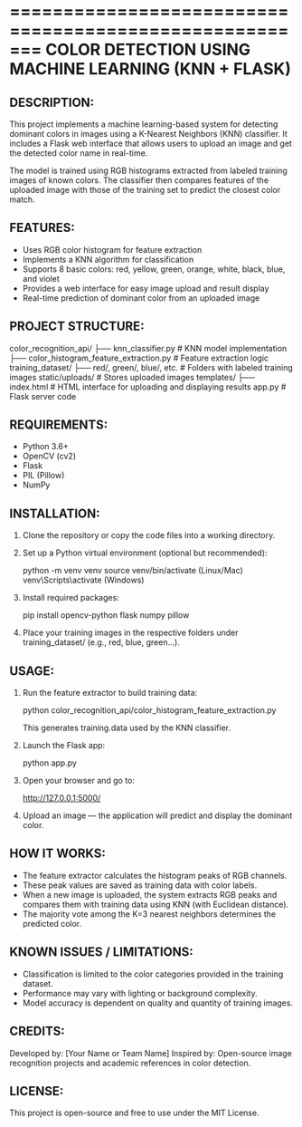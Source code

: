 =======================================================
COLOR DETECTION USING MACHINE LEARNING (KNN + FLASK)
=======================================================

DESCRIPTION:
------------
This project implements a machine learning-based system for detecting dominant colors in images using a K-Nearest Neighbors (KNN) classifier. It includes a Flask web interface that allows users to upload an image and get the detected color name in real-time.

The model is trained using RGB histograms extracted from labeled training images of known colors. The classifier then compares features of the uploaded image with those of the training set to predict the closest color match.

FEATURES:
---------
- Uses RGB color histogram for feature extraction
- Implements a KNN algorithm for classification
- Supports 8 basic colors: red, yellow, green, orange, white, black, blue, and violet
- Provides a web interface for easy image upload and result display
- Real-time prediction of dominant color from an uploaded image

PROJECT STRUCTURE:
------------------
color_recognition_api/
├── knn_classifier.py                # KNN model implementation
├── color_histogram_feature_extraction.py  # Feature extraction logic
training_dataset/
├── red/, green/, blue/, etc.        # Folders with labeled training images
static/uploads/                      # Stores uploaded images
templates/
├── index.html                       # HTML interface for uploading and displaying results
app.py                               # Flask server code

REQUIREMENTS:
-------------
- Python 3.6+
- OpenCV (cv2)
- Flask
- PIL (Pillow)
- NumPy

INSTALLATION:
-------------
1. Clone the repository or copy the code files into a working directory.
2. Set up a Python virtual environment (optional but recommended):

   python -m venv venv
   source venv/bin/activate  (Linux/Mac)
   venv\Scripts\activate     (Windows)

3. Install required packages:

   pip install opencv-python flask numpy pillow

4. Place your training images in the respective folders under training_dataset/ (e.g., red, blue, green...).

USAGE:
------
1. Run the feature extractor to build training data:

   python color_recognition_api/color_histogram_feature_extraction.py

   This generates training.data used by the KNN classifier.

2. Launch the Flask app:

   python app.py

3. Open your browser and go to:

   http://127.0.0.1:5000/

4. Upload an image — the application will predict and display the dominant color.

HOW IT WORKS:
-------------
- The feature extractor calculates the histogram peaks of RGB channels.
- These peak values are saved as training data with color labels.
- When a new image is uploaded, the system extracts RGB peaks and compares them with training data using KNN (with Euclidean distance).
- The majority vote among the K=3 nearest neighbors determines the predicted color.

KNOWN ISSUES / LIMITATIONS:
---------------------------
- Classification is limited to the color categories provided in the training dataset.
- Performance may vary with lighting or background complexity.
- Model accuracy is dependent on quality and quantity of training images.

CREDITS:
--------
Developed by: [Your Name or Team Name]
Inspired by: Open-source image recognition projects and academic references in color detection.

LICENSE:
--------
This project is open-source and free to use under the MIT License.
